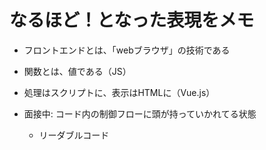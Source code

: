 # なるほど！となった表現をメモ

- フロントエンドとは、「webブラウザ」の技術である
- 関数とは、値である（JS）
- 処理はスクリプトに、表示はHTMLに（Vue.js）

- 面接中: コード内の制御フローに頭が持っていかれてる状態
  - リーダブルコード
